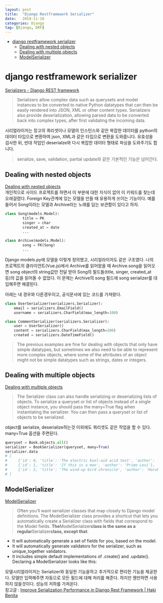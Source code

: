 ```yaml
---
layout: post
title:  "Django Restframework Serializer"
date:   2019-11-10
categories: Django
tag: [Django, DRF]
---
```


- [django restframework serializer](#django-restframework-serializer)
  - [Dealing with nested objects](#dealing-with-nested-objects)
  - [Dealing with multiple objects](#dealing-with-multiple-objects)
  - [ModelSerializer](#modelserializer)

# django restframework serializer  
[Serializers - Django REST framework](https://www.django-rest-framework.org/api-guide/serializers/)

> Serializers allow complex data such as querysets and model instances to be converted to native Python datatypes that can then be easily rendered into JSON, XML or other content types. Serializers also provide deserialization, allowing parsed data to be converted back into complex types, after first validating the incoming data.

시리얼라이저는 장고의 쿼리셋이나 모델의 인스턴스와 같은 복잡한 데이터를 python의 데이터 타입으로 변환하여 json, XML과 같은 타입으로 변환을 도와줍니다. 유효성을 검사한 뒤, 반대 작업인 deserialze와 다시 복잡한 데이터 형태로 파싱을 도와주기도 합니다. 

> serialize, save, validation, partial update와 같은 기본적인 기능은 넘어간다. 

## Dealing with nested objects
 [Dealing with nested objects](https://www.django-rest-framework.org/api-guide/serializers/#dealing-with-nested-objects)   
개인적으로 사이드 프로젝트를 하면서 이 부분에 대한 지식이 없어 이 키워드를 찾는데 오래걸렸다. Foreign Key관계에 있는 모델을 만들 때 유용하게 쓰이는 기능이다. 예를들어서 Song이라는 모델과 Archive라는 노래를 담는 보관함이 있다고 하자. 
```python
class Song(models.Model):
		title = PK
		singer = char
		created_at = date
		...

class Archive(models.Model):
		song = FK(Song)
		...
```

Django models.py에 모델을 이렇게 정의했고, 시리얼라이저도 같은 구조였다. 나의 프로젝트의 클라이언트(Vue.js)에서 Archive를 읽어왔을 때 Archive.song을 읽어오면 song object의 string값만 전달 받아 Song의 필드들(title, singer, created_at 등)의 값을 읽어올 수 없었다. 이 문제는 Archive의 song 필드에 song serializer를 대입해주면 해결된다. 

아래는 내 경우와 다른경우이고, 공식문서에 있는 코드를 가져왔다. 
```python
class UserSerializer(serializers.Serializer):
    email = serializers.EmailField()
    username = serializers.CharField(max_length=100)

class CommentSerializer(serializers.Serializer):
    user = UserSerializer()
    content = serializers.CharField(max_length=200)
    created = serializers.DateTimeField()
```


> The previous examples are fine for dealing with objects that only have simple datatypes, but sometimes we also need to be able to represent more complex objects, where some of the attributes of an object might not be simple datatypes such as strings, dates or integers.


##  Dealing with multiple objects
[Dealing with multiple objects](https://www.django-rest-framework.org/api-guide/serializers/#dealing-with-multiple-objects) 

> The Serializer class can also handle serializing or deserializing lists of objects.
> To serialize a queryset or list of objects instead of a single object instance, you should pass the many=True flag when instantiating the serializer. You can then pass a queryset or list of objects to be serialized.

object를 serialize, deserialize하는것 이외에도 쿼리셋도 같은 작업을 할 수 있다. many=True 옵션을 주면된다.

```python
queryset = Book.objects.all()
serializer = BookSerializer(queryset, many=True)
serializer.data
# [
#     {'id': 0, 'title': 'The electric kool-aid acid test', 'author': 'Tom Wolfe'},
#     {'id': 1, 'title': 'If this is a man', 'author': 'Primo Levi'},
#     {'id': 2, 'title': 'The wind-up bird chronicle', 'author': 'Haruki Murakami'}
# ]
```

## ModelSerializer
[ModelSerializer](https://www.django-rest-framework.org/api-guide/serializers/#modelserializer)

> Often you’ll want serializer classes that map closely to Django model definitions.
> The ModelSerializer class provides a shortcut that lets you automatically create a Serializer class with fields that correspond to the Model fields.
> **The**ModelSerializer**class is the same as a regular**Serializer**class, except that**:
* It will automatically generate a set of fields for you, based on the model.
* It will automatically generate validators for the serializer, such as unique_together validators.
* It includes simple default implementations of .create() and .update().
Declaring a ModelSerializer looks like this:

모델시리얼라이저는 Serializer와 동일한 기능을하고 추가적으로 편리한 기능을 제공한다. 모델만 입력해주면 자동으로 모든 필드에 대해 처리를 해준다. 하지만 웬만하면 사용하지 않을것이다. 성능의 저하를 가져온다.  
참고글 : [Improve Serialization Performance in Django Rest Framework | Haki Benita](https://hakibenita.com/django-rest-framework-slow)





